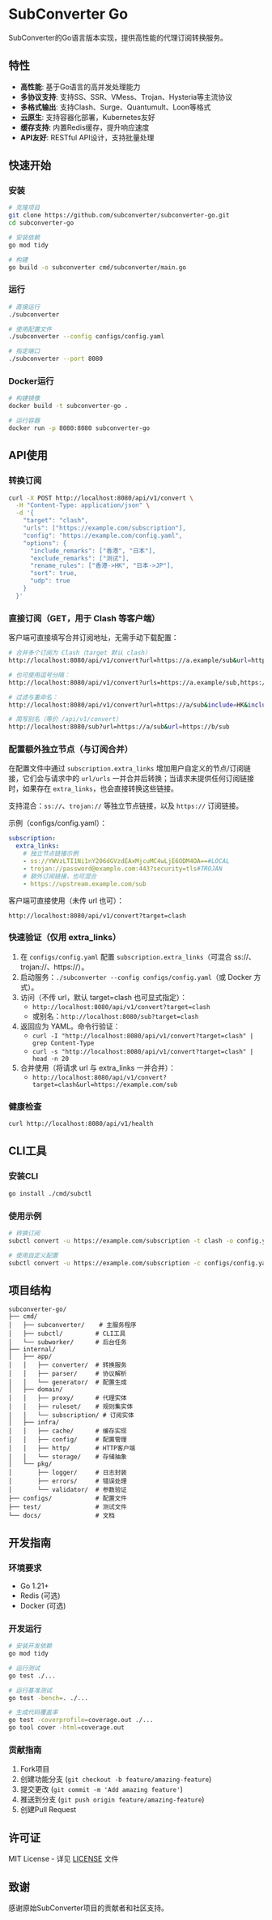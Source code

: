 # SubConverter Go

SubConverter的Go语言版本实现，提供高性能的代理订阅转换服务。

## 特性

- **高性能**: 基于Go语言的高并发处理能力
- **多协议支持**: 支持SS、SSR、VMess、Trojan、Hysteria等主流协议
- **多格式输出**: 支持Clash、Surge、Quantumult、Loon等格式
- **云原生**: 支持容器化部署，Kubernetes友好
- **缓存支持**: 内置Redis缓存，提升响应速度
- **API友好**: RESTful API设计，支持批量处理

## 快速开始

### 安装

```bash
# 克隆项目
git clone https://github.com/subconverter/subconverter-go.git
cd subconverter-go

# 安装依赖
go mod tidy

# 构建
go build -o subconverter cmd/subconverter/main.go
```

### 运行

```bash
# 直接运行
./subconverter

# 使用配置文件
./subconverter --config configs/config.yaml

# 指定端口
./subconverter --port 8080
```

### Docker运行

```bash
# 构建镜像
docker build -t subconverter-go .

# 运行容器
docker run -p 8080:8080 subconverter-go
```

## API使用

### 转换订阅

```bash
curl -X POST http://localhost:8080/api/v1/convert \
  -H "Content-Type: application/json" \
  -d '{
    "target": "clash",
    "urls": ["https://example.com/subscription"],
    "config": "https://example.com/config.yaml",
    "options": {
      "include_remarks": ["香港", "日本"],
      "exclude_remarks": ["测试"],
      "rename_rules": ["香港->HK", "日本->JP"],
      "sort": true,
      "udp": true
    }
  }'
```

### 直接订阅（GET，用于 Clash 等客户端）

客户端可直接填写合并订阅地址，无需手动下载配置：

```bash
# 合并多个订阅为 Clash（target 默认 clash）
http://localhost:8080/api/v1/convert?url=https://a.example/sub&url=https://b.example/sub&sort=1&udp=1

# 也可使用逗号分隔：
http://localhost:8080/api/v1/convert?urls=https://a.example/sub,https://b.example/sub

# 过滤与重命名：
http://localhost:8080/api/v1/convert?url=https://a/sub&include=HK&include=JP&rename=香港->HK&rename=日本->JP

# 简写别名（等价 /api/v1/convert）
http://localhost:8080/sub?url=https://a/sub&url=https://b/sub
```


### 配置额外独立节点（与订阅合并）

在配置文件中通过 `subscription.extra_links` 增加用户自定义的节点/订阅链接，它们会与请求中的 `url/urls` 一并合并后转换；当请求未提供任何订阅链接时，如果存在 `extra_links`，也会直接转换这些链接。

支持混合：`ss://`、`trojan://` 等独立节点链接，以及 `https://` 订阅链接。

示例（configs/config.yaml）：

```yaml
subscription:
  extra_links:
    # 独立节点链接示例
    - ss://YWVzLTI1Ni1nY206dGVzdEAxMjcuMC4wLjE6ODM4OA==#LOCAL
    - trojan://password@example.com:443?security=tls#TROJAN
    # 额外订阅链接，也可混合
    - https://upstream.example.com/sub
```

客户端可直接使用（未传 url 也可）：

```
http://localhost:8080/api/v1/convert?target=clash
```

### 快速验证（仅用 extra_links）

1. 在 `configs/config.yaml` 配置 `subscription.extra_links`（可混合 ss://、trojan://、https://）。
2. 启动服务：`./subconverter --config configs/config.yaml`（或 Docker 方式）。
3. 访问（不传 url，默认 target=clash 也可显式指定）：
   - `http://localhost:8080/api/v1/convert?target=clash`
   - 或别名：`http://localhost:8080/sub?target=clash`
4. 返回应为 YAML。命令行验证：
   - `curl -I "http://localhost:8080/api/v1/convert?target=clash" | grep Content-Type`
   - `curl -s "http://localhost:8080/api/v1/convert?target=clash" | head -n 20`
5. 合并使用（将请求 url 与 extra_links 一并合并）：
   - `http://localhost:8080/api/v1/convert?target=clash&url=https://example.com/sub`

### 健康检查

```bash
curl http://localhost:8080/api/v1/health
```

## CLI工具

### 安装CLI

```bash
go install ./cmd/subctl
```

### 使用示例

```bash
# 转换订阅
subctl convert -u https://example.com/subscription -t clash -o config.yaml

# 使用自定义配置
subctl convert -u https://example.com/subscription -c configs/config.yaml
```

## 项目结构

```
subconverter-go/
├── cmd/
│   ├── subconverter/    # 主服务程序
│   ├── subctl/         # CLI工具
│   └── subworker/      # 后台任务
├── internal/
│   ├── app/
│   │   ├── converter/  # 转换服务
│   │   ├── parser/     # 协议解析
│   │   └── generator/  # 配置生成
│   ├── domain/
│   │   ├── proxy/      # 代理实体
│   │   ├── ruleset/    # 规则集实体
│   │   └── subscription/ # 订阅实体
│   ├── infra/
│   │   ├── cache/      # 缓存实现
│   │   ├── config/     # 配置管理
│   │   ├── http/       # HTTP客户端
│   │   └── storage/    # 存储抽象
│   └── pkg/
│       ├── logger/     # 日志封装
│       ├── errors/     # 错误处理
│       └── validator/  # 参数验证
├── configs/            # 配置文件
├── test/               # 测试文件
└── docs/               # 文档
```

## 开发指南

### 环境要求

- Go 1.21+
- Redis (可选)
- Docker (可选)

### 开发运行

```bash
# 安装开发依赖
go mod tidy

# 运行测试
go test ./...

# 运行基准测试
go test -bench=. ./...

# 生成代码覆盖率
go test -coverprofile=coverage.out ./...
go tool cover -html=coverage.out
```

### 贡献指南

1. Fork项目
2. 创建功能分支 (`git checkout -b feature/amazing-feature`)
3. 提交更改 (`git commit -m 'Add amazing feature'`)
4. 推送到分支 (`git push origin feature/amazing-feature`)
5. 创建Pull Request

## 许可证

MIT License - 详见 [LICENSE](LICENSE) 文件

## 致谢

感谢原始SubConverter项目的贡献者和社区支持。
